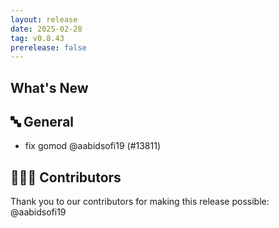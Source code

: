 ```yaml
---
layout: release
date: 2025-02-28
tag: v0.8.43
prerelease: false
---
```


## What's New
## 🔤 General
- fix gomod @aabidsofi19 (#13811)

## 👨🏽‍💻 Contributors

Thank you to our contributors for making this release possible:
@aabidsofi19

